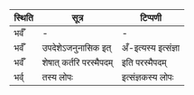 | स्थिति | सूत्र | टिप्पणी |
| ----- | ------- | ------ |
| भर्वँ | - | - |
| भर्वँ | उपदेशेऽजनुनासिक इत् | अँ-इत्यस्य इत्संज्ञा |
| भर्वँ | शेषात् कर्तरि परस्मैपदम् | इति परस्मैपदम् |
| भर्व् | तस्य लोपः | इत्संज्ञकस्य लोपः |
